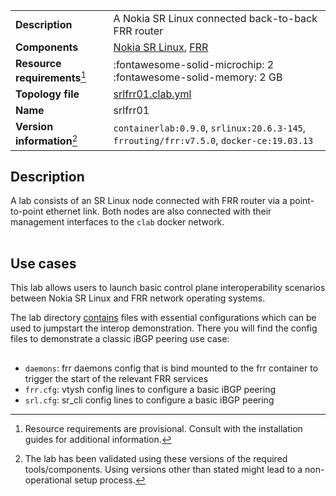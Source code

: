 |                               |                                                                                          |
| ----------------------------- | ---------------------------------------------------------------------------------------- |
| **Description**               | A Nokia SR Linux connected back-to-back FRR router                                       |
| **Components**                | [Nokia SR Linux][srl], [FRR](http://docs.frrouting.org/en/latest/overview.html)          |
| **Resource requirements**[^1] | :fontawesome-solid-microchip: 2 <br/>:fontawesome-solid-memory: 2 GB                     |
| **Topology file**             | [srlfrr01.clab.yml][topofile]                                                            |
| **Name**                      | srlfrr01                                                                                 |
| **Version information**[^2]   | `containerlab:0.9.0`, `srlinux:20.6.3-145`, `frrouting/frr:v7.5.0`, `docker-ce:19.03.13` |

## Description
A lab consists of an SR Linux node connected with FRR router via a point-to-point ethernet link. Both nodes are also connected with their management interfaces to the `clab` docker network.

<div class="mxgraph" style="max-width:100%;border:1px solid transparent;margin:0 auto; display:block;" data-mxgraph="{&quot;page&quot;:2,&quot;zoom&quot;:1.5,&quot;highlight&quot;:&quot;#0000ff&quot;,&quot;nav&quot;:true,&quot;check-visible-state&quot;:true,&quot;resize&quot;:true,&quot;url&quot;:&quot;https://raw.githubusercontent.com/srl-labs/containerlab/diagrams/srlsonic01.drawio&quot;}"></div>

## Use cases
This lab allows users to launch basic control plane interoperability scenarios between Nokia SR Linux and FRR network operating systems.

The lab directory [contains](https://github.com/srl-labs/containerlab/tree/main/lab-examples/srlfrr01) files with essential configurations which can be used to jumpstart the interop demonstration. There you will find the config files to demonstrate a classic iBGP peering use case:

<div class="mxgraph" style="max-width:100%;border:1px solid transparent;margin:0 auto; display:block;" data-mxgraph="{&quot;page&quot;:3,&quot;zoom&quot;:1.5,&quot;highlight&quot;:&quot;#0000ff&quot;,&quot;nav&quot;:true,&quot;check-visible-state&quot;:true,&quot;resize&quot;:true,&quot;url&quot;:&quot;https://raw.githubusercontent.com/srl-labs/containerlab/diagrams/srlsonic01.drawio&quot;}"></div>


- `daemons`: frr daemons config that is bind mounted to the frr container to trigger the start of the relevant FRR services
- `frr.cfg`: vtysh config lines to configure a basic iBGP peering
- `srl.cfg`: sr_cli config lines to configure a basic iBGP peering

[srl]: https://www.nokia.com/networks/products/service-router-linux-NOS/
[topofile]: https://github.com/srl-labs/containerlab/tree/main/lab-examples/srlfrr01/srlfrr01.clab.yml

[^1]: Resource requirements are provisional. Consult with the installation guides for additional information.
[^2]: The lab has been validated using these versions of the required tools/components. Using versions other than stated might lead to a non-operational setup process.

<script type="text/javascript" src="https://viewer.diagrams.net/js/viewer-static.min.js" async></script>